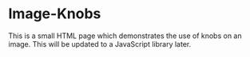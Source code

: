 # Image-Knobs
This is a small HTML page which demonstrates the use of knobs on an image. This will be updated to a JavaScript library later.
